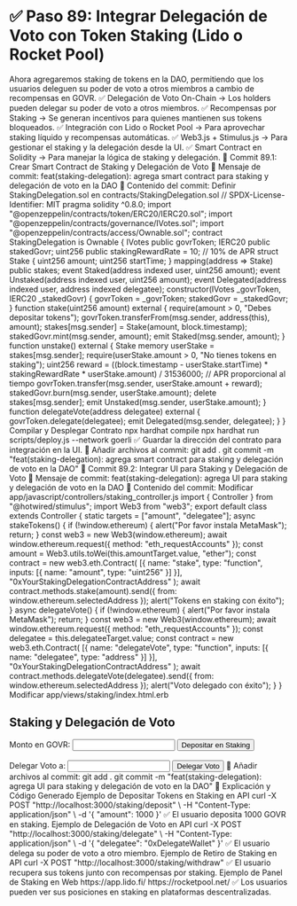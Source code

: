 # ✅ Paso 89: Integrar Delegación de Voto con Token Staking (Lido o Rocket Pool)

Ahora agregaremos staking de tokens en la DAO, permitiendo que los usuarios deleguen su poder de voto a otros miembros a cambio de recompensas en GOVR.
✅ Delegación de Voto On-Chain → Los holders pueden delegar su poder de voto a otros miembros.
✅ Recompensas por Staking → Se generan incentivos para quienes mantienen sus tokens bloqueados.
✅ Integración con Lido o Rocket Pool → Para aprovechar staking líquido y recompensas automáticas.
✅ Web3.js + Stimulus.js → Para gestionar el staking y la delegación desde la UI.
✅ Smart Contract en Solidity → Para manejar la lógica de staking y delegación.
📌 Commit 89.1: Crear Smart Contract de Staking y Delegación de Voto
🔹 Mensaje de commit:
feat(staking-delegation): agrega smart contract para staking y delegación de voto en la DAO
🔹 Contenido del commit:
Definir StakingDelegation.sol en contracts/StakingDelegation.sol
// SPDX-License-Identifier: MIT
pragma solidity ^0.8.0;
import "@openzeppelin/contracts/token/ERC20/IERC20.sol";
import "@openzeppelin/contracts/governance/IVotes.sol";
import "@openzeppelin/contracts/access/Ownable.sol";
contract StakingDelegation is Ownable {
    IVotes public govrToken;
    IERC20 public stakedGovr;
    uint256 public stakingRewardRate = 10; // 10% de APR
    struct Stake {
        uint256 amount;
        uint256 startTime;
    }
    mapping(address => Stake) public stakes;
    event Staked(address indexed user, uint256 amount);
    event Unstaked(address indexed user, uint256 amount);
    event Delegated(address indexed user, address indexed delegatee);
    constructor(IVotes _govrToken, IERC20 _stakedGovr) {
        govrToken = _govrToken;
        stakedGovr = _stakedGovr;
    }
    function stake(uint256 amount) external {
        require(amount > 0, "Debes depositar tokens");
        govrToken.transferFrom(msg.sender, address(this), amount);
        stakes[msg.sender] = Stake(amount, block.timestamp);
        stakedGovr.mint(msg.sender, amount);
        emit Staked(msg.sender, amount);
    }
    function unstake() external {
        Stake memory userStake = stakes[msg.sender];
        require(userStake.amount > 0, "No tienes tokens en staking");
        uint256 reward = ((block.timestamp - userStake.startTime) * stakingRewardRate * userStake.amount) / 31536000; // APR proporcional al tiempo
        govrToken.transfer(msg.sender, userStake.amount + reward);
        stakedGovr.burn(msg.sender, userStake.amount);
        delete stakes[msg.sender];
        emit Unstaked(msg.sender, userStake.amount);
    }
    function delegateVote(address delegatee) external {
        govrToken.delegate(delegatee);
        emit Delegated(msg.sender, delegatee);
    }
}
Compilar y Desplegar Contrato
npx hardhat compile
npx hardhat run scripts/deploy.js --network goerli
✅ Guardar la dirección del contrato para integración en la UI.
🔹 Añadir archivos al commit:
git add .
git commit -m "feat(staking-delegation): agrega smart contract para staking y delegación de voto en la DAO"
📌 Commit 89.2: Integrar UI para Staking y Delegación de Voto
🔹 Mensaje de commit:
feat(staking-delegation): agrega UI para staking y delegación de voto en la DAO
🔹 Contenido del commit:
Modificar app/javascript/controllers/staking_controller.js
import { Controller } from "@hotwired/stimulus";
import Web3 from "web3";
export default class extends Controller {
  static targets = ["amount", "delegatee"];
  async stakeTokens() {
    if (!window.ethereum) {
      alert("Por favor instala MetaMask");
      return;
    }
    const web3 = new Web3(window.ethereum);
    await window.ethereum.request({ method: "eth_requestAccounts" });
    const amount = Web3.utils.toWei(this.amountTarget.value, "ether");
    const contract = new web3.eth.Contract(
      [{ name: "stake", type: "function", inputs: [{ name: "amount", type: "uint256" }] }],
      "0xYourStakingDelegationContractAddress"
    );
    await contract.methods.stake(amount).send({ from: window.ethereum.selectedAddress });
    alert("Tokens en staking con éxito");
  }
  async delegateVote() {
    if (!window.ethereum) {
      alert("Por favor instala MetaMask");
      return;
    }
    const web3 = new Web3(window.ethereum);
    await window.ethereum.request({ method: "eth_requestAccounts" });
    const delegatee = this.delegateeTarget.value;
    const contract = new web3.eth.Contract(
      [{ name: "delegateVote", type: "function", inputs: [{ name: "delegatee", type: "address" }] }],
      "0xYourStakingDelegationContractAddress"
    );
    await contract.methods.delegateVote(delegatee).send({ from: window.ethereum.selectedAddress });
    alert("Voto delegado con éxito");
  }
}
Modificar app/views/staking/index.html.erb
<h2>Staking y Delegación de Voto</h2>
<label>Monto en GOVR:</label>
<input type="text" data-staking-target="amount">
<button data-controller="staking" data-action="click->staking#stakeTokens">
  Depositar en Staking
</button>
<br><br>
<label>Delegar Voto a:</label>
<input type="text" data-staking-target="delegatee">
<button data-controller="staking" data-action="click->staking#delegateVote">
  Delegar Voto
</button>
🔹 Añadir archivos al commit:
git add .
git commit -m "feat(staking-delegation): agrega UI para staking y delegación de voto en la DAO"
📝 Explicación y Código Generado
Ejemplo de Depositar Tokens en Staking en API
curl -X POST "http://localhost:3000/staking/deposit" \
  -H "Content-Type: application/json" \
  -d '{ "amount": 1000 }'
✅ El usuario deposita 1000 GOVR en staking.
Ejemplo de Delegación de Voto en API
curl -X POST "http://localhost:3000/staking/delegate" \
  -H "Content-Type: application/json" \
  -d '{ "delegatee": "0xDelegateWallet" }'
✅ El usuario delega su poder de voto a otro miembro.
Ejemplo de Retiro de Staking en API
curl -X POST "http://localhost:3000/staking/withdraw"
✅ El usuario recupera sus tokens junto con recompensas por staking.
Ejemplo de Panel de Staking en Web
https://app.lido.fi/
https://rocketpool.net/
✅ Los usuarios pueden ver sus posiciones en staking en plataformas descentralizadas.
